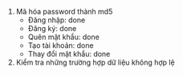 1. Mã hóa password thành md5
    - Đăng nhập: done
    - Đăng ký: done
    - Quên mật khẩu: done
    - Tạo tài khoản: done
    - Thay đổi mật khẩu: done
2. Kiểm tra những trường hợp dữ liệu không hợp lệ
